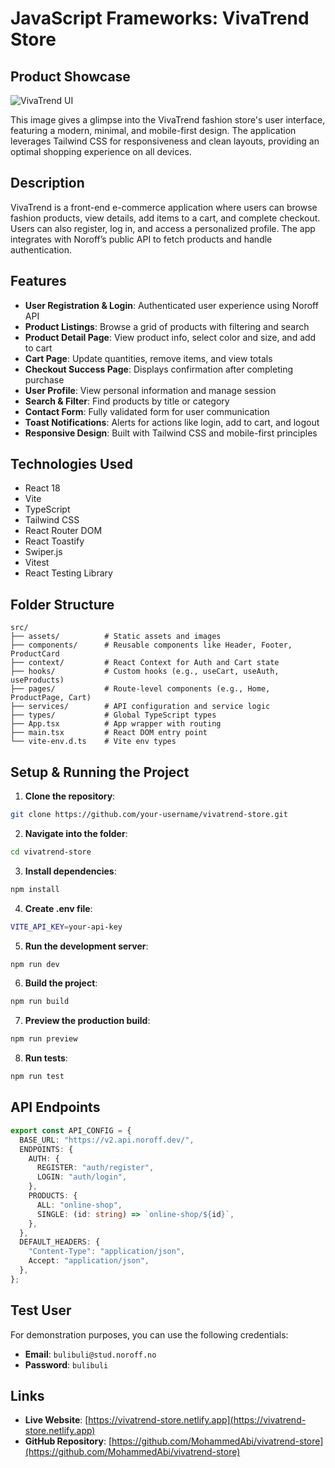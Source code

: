 # JavaScript Frameworks: VivaTrend Store

## Product Showcase

![VivaTrend UI](https://github.com/user-attachments/assets/d314bff8-afa1-4f87-a058-5255a3b36080)

This image gives a glimpse into the VivaTrend fashion store's user interface, featuring a modern, minimal, and mobile-first design. The application leverages Tailwind CSS for responsiveness and clean layouts, providing an optimal shopping experience on all devices.

## Description

VivaTrend is a front-end e-commerce application where users can browse fashion products, view details, add items to a cart, and complete checkout. Users can also register, log in, and access a personalized profile. The app integrates with Noroff’s public API to fetch products and handle authentication.

## Features

- **User Registration & Login**: Authenticated user experience using Noroff API
- **Product Listings**: Browse a grid of products with filtering and search
- **Product Detail Page**: View product info, select color and size, and add to cart
- **Cart Page**: Update quantities, remove items, and view totals
- **Checkout Success Page**: Displays confirmation after completing purchase
- **User Profile**: View personal information and manage session
- **Search & Filter**: Find products by title or category
- **Contact Form**: Fully validated form for user communication
- **Toast Notifications**: Alerts for actions like login, add to cart, and logout
- **Responsive Design**: Built with Tailwind CSS and mobile-first principles

## Technologies Used

- React 18
- Vite
- TypeScript
- Tailwind CSS
- React Router DOM
- React Toastify
- Swiper.js
- Vitest
- React Testing Library

## Folder Structure

```
src/
├── assets/          # Static assets and images
├── components/      # Reusable components like Header, Footer, ProductCard
├── context/         # React Context for Auth and Cart state
├── hooks/           # Custom hooks (e.g., useCart, useAuth, useProducts)
├── pages/           # Route-level components (e.g., Home, ProductPage, Cart)
├── services/        # API configuration and service logic
├── types/           # Global TypeScript types
├── App.tsx          # App wrapper with routing
├── main.tsx         # React DOM entry point
└── vite-env.d.ts    # Vite env types
```

## Setup & Running the Project

1. **Clone the repository**:

```bash
git clone https://github.com/your-username/vivatrend-store.git
```

2. **Navigate into the folder**:

```bash
cd vivatrend-store
```

3. **Install dependencies**:

```bash
npm install
```

4. **Create .env file**:

```bash
VITE_API_KEY=your-api-key
```

5. **Run the development server**:

```bash
npm run dev
```

6. **Build the project**:

```bash
npm run build
```

7. **Preview the production build**:

```bash
npm run preview
```

8. **Run tests**:

```bash
npm run test
```

## API Endpoints

```ts
export const API_CONFIG = {
  BASE_URL: "https://v2.api.noroff.dev/",
  ENDPOINTS: {
    AUTH: {
      REGISTER: "auth/register",
      LOGIN: "auth/login",
    },
    PRODUCTS: {
      ALL: "online-shop",
      SINGLE: (id: string) => `online-shop/${id}`,
    },
  },
  DEFAULT_HEADERS: {
    "Content-Type": "application/json",
    Accept: "application/json",
  },
};
```

## Test User

For demonstration purposes, you can use the following credentials:

- **Email**: `bulibuli@stud.noroff.no`
- **Password**: `bulibuli`

## Links

- **Live Website**: [https://vivatrend-store.netlify.app](https://vivatrend-store.netlify.app)
- **GitHub Repository**: [https://github.com/MohammedAbi/vivatrend-store](https://github.com/MohammedAbi/vivatrend-store)
